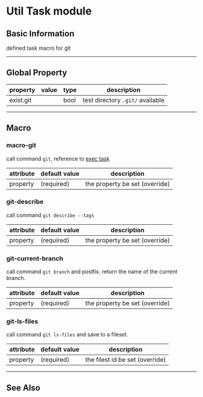 Util Task module
================

Basic Information
-----------------

defined task macro for git

-------------------------------------------------------------------------------

Global Property
---------------

property            | value     | type      | description
--------            | -----     | ----      | -----------
exist.git           |           | bool      | test directory `.git/` available

-------------------------------------------------------------------------------

Macro
-----

### macro-git

call command `git`, reference to [exec task][ant-task-exec]

attribute   | default value     | description
---------   | -------------     | -----------
property    | (required)        | the property be set (override)

### git-describe

call command `git describe --tags`

attribute   | default value     | description
---------   | -------------     | -----------
property    | (required)        | the property be set (override)

### git-current-branch

call command `git branch` and postfix. return the name of the current branch.

attribute   | default value     | description
---------   | -------------     | -----------
property    | (required)        | the property be set (override)

### git-ls-files

call command `git ls-files` and save to a fileset.

attribute   | default value     | description
---------   | -------------     | -----------
property    | (required)        | the filest id be set (override)

-------------------------------------------------------------------------------

See Also
--------

[ant-task-exec]: http://ant.apache.org/manual/Tasks/exec.html